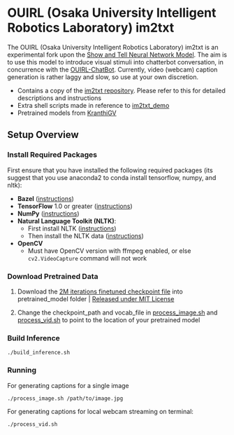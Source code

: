 # OUIRL (Osaka University Intelligent Robotics Laboratory) im2txt

The OUIRL (Osaka University Intelligent Robotics Laboratory) im2txt is an experimental fork  upon the [Show and Tell Neural Network Model](https://github.com/tensorflow/models/tree/master/im2txt). The aim is to use this model to introduce visual stimuli into chatterbot conversation, in concurrence with the [OUIRL-ChatBot](https://github.com/Reinaesaya/OUIRL-ChatBot). Currently, video (webcam) caption generation is rather laggy and slow, so use at your own discretion.

- Contains a copy of the [im2txt repository](https://github.com/tensorflow/models/tree/master/im2txt). Please refer to this for detailed descriptions and instructions
- Extra shell scripts made in reference to [im2txt_demo](https://github.com/siavash9000/im2txt_demo)
- Pretrained models from [KranthiGV](https://github.com/KranthiGV/Pretrained-show-and-Tell-model)

## Setup Overview

### Install Required Packages
First ensure that you have installed the following required packages (its suggest that you use anaconda2 to conda install tensorflow, numpy, and nltk):

* **Bazel** ([instructions](http://bazel.io/docs/install.html))
* **TensorFlow** 1.0 or greater ([instructions](https://www.tensorflow.org/install/))
* **NumPy** ([instructions](http://www.scipy.org/install.html))
* **Natural Language Toolkit (NLTK)**:
    * First install NLTK ([instructions](http://www.nltk.org/install.html))
    * Then install the NLTK data ([instructions](http://www.nltk.org/data.html))
* **OpenCV**
    * Must have OpenCV version with ffmpeg enabled, or else ```cv2.VideoCapture``` command will not work

### Download Pretrained Data

1) Download the [2M iterations finetuned checkpoint file](https://drive.google.com/file/d/0B3laN3vvvSD2T1RPeDA5djJ6bFE/view?usp=sharing) into pretrained_model folder | [Released under MIT License](https://github.com/KranthiGV/Pretrained-Show-and-Tell-model/blob/master/LICENSE)

2) Change the checkpoint\_path and vocab\_file in [process_image.sh](process_image.sh) and [process_vid.sh](process_vid.sh) to point to the location of your pretrained model

### Build Inference

```
./build_inference.sh
```

### Running

For generating captions for a single image

```
./process_image.sh /path/to/image.jpg
```

For generating captions for local webcam streaming on terminal:

```
./process_vid.sh
```

